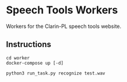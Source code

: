 # Speech Tools Workers

Workers for the Clarin-PL speech tools website.


## Instructions

```
cd worker
docker-compose up [-d]
```


```
python3 run_task.py recognize test.wav
```

